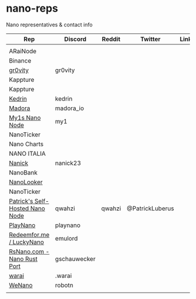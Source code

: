 # nano-reps
Nano representatives &amp; contact info

| Rep | Discord | Reddit | Twitter | Link | Email | Address |
| --- | ------- | ------ | ------- | ---- | ----- | ------- |
| <Rep> | <Address> | <Discord> | <Reddit> | <Twitter> | <Website> | <Email> |
| ARaiNode | | | | | | |
| Binance | | | | | | |
| [gr0vity](https://nano.community/nano_3msc38fyn67pgio16dj586pdrceahtn75qgnx7fy19wscixrc8dbb3abhbw6) | gr0vity | | | | | [nano_3msc38fyn67pgio16dj586pdrceahtn75qgnx7fy19wscixrc8dbb3abhbw6](https://nano.community/nano_3msc38fyn67pgio16dj586pdrceahtn75qgnx7fy19wscixrc8dbb3abhbw6) |
| Kappture | | | | | | |
| Kappture | | | | | | |
| [Kedrin](https://nano.community/nano_15nt4cis8ac184q9mj7bedww9ay9zh5jk5k7sj9ypmz44twjcpz3cn6oijir) | kedrin | | | | | [nano_15nt4cis8ac184q9mj7bedww9ay9zh5jk5k7sj9ypmz44twjcpz3cn6oijir](https://nano.community/nano_15nt4cis8ac184q9mj7bedww9ay9zh5jk5k7sj9ypmz44twjcpz3cn6oijir) |
| [Madora](https://nano.community/nano_3g6ue89jij6bxaz3hodne1c7gzgw77xawpdz4p38siu145u3u17c46or4jeu) | madora_io | | | | | [nano_3g6ue89jij6bxaz3hodne1c7gzgw77xawpdz4p38siu145u3u17c46or4jeu](https://nano.community/nano_3g6ue89jij6bxaz3hodne1c7gzgw77xawpdz4p38siu145u3u17c46or4jeu) |
| [My1s Nano Node](https://nano.community/nano_1my1snode8rwccjxkckjirj65zdxo6g5nhh16fh6sn7hwewxooyyesdsmii3) | my1 | | | | | [nano_1my1snode8rwccjxkckjirj65zdxo6g5nhh16fh6sn7hwewxooyyesdsmii3](https://nano.community/nano_1my1snode8rwccjxkckjirj65zdxo6g5nhh16fh6sn7hwewxooyyesdsmii3) |
| NanoTicker | | | | | | |
| Nano Charts | | | | | | |
| NANO ITALIA | | | | | | |
| [Nanick](https://nano.community/nano_3ekb6tp8ixtkibimyygepgkwckzhds9basxd5zfue4efjnxaan77gsnanick) | nanick23  | | | | | [nano_3ekb6tp8ixtkibimyygepgkwckzhds9basxd5zfue4efjnxaan77gsnanick](https://nano.community/nano_3ekb6tp8ixtkibimyygepgkwckzhds9basxd5zfue4efjnxaan77gsnanick) |
| NanoBank | | | | | | |
| [NanoLooker](https://nano.community/nano_1ookerz3adg5rxc4zwwoshim5yyyihf6dpogjihwwq6ksjpq7ea4fuam5mmc) | | | | | | [nano_1ookerz3adg5rxc4zwwoshim5yyyihf6dpogjihwwq6ksjpq7ea4fuam5mmc](https://nano.community/nano_1ookerz3adg5rxc4zwwoshim5yyyihf6dpogjihwwq6ksjpq7ea4fuam5mmc) |
| NanoTicker | | | | | | |
| [Patrick's Self-Hosted Nano Node](https://nano.community/nano_3patrick68y5btibaujyu7zokw7ctu4onikarddphra6qt688xzrszcg4yuo) | qwahzi | qwahzi | @PatrickLuberus | | | [nano_3patrick68y5btibaujyu7zokw7ctu4onikarddphra6qt688xzrszcg4yuo](https://nano.community/nano_3patrick68y5btibaujyu7zokw7ctu4onikarddphra6qt688xzrszcg4yuo) |
| [PlayNano](https://nano.community/nano_3pnanopr3d5g7o45zh3nmdkqpaqxhhp3mw14nzr41smjz8xsrfyhtf9xac77) | playnano | | | | | [nano_3pnanopr3d5g7o45zh3nmdkqpaqxhhp3mw14nzr41smjz8xsrfyhtf9xac77](https://nano.community/nano_3pnanopr3d5g7o45zh3nmdkqpaqxhhp3mw14nzr41smjz8xsrfyhtf9xac77) |
| [Redeemfor.me / LuckyNano](https://nano.community/nano_1oenixj4qtpfcembga9kqwggkb87wooicfy5df8nhdywrjrrqxk7or4gz15b) | emulord | | | | | [nano_1oenixj4qtpfcembga9kqwggkb87wooicfy5df8nhdywrjrrqxk7or4gz15b](https://nano.community/nano_1oenixj4qtpfcembga9kqwggkb87wooicfy5df8nhdywrjrrqxk7or4gz15b) |
| [RsNano.com - Nano Rust Port](https://nano.community/nano_1tk8h3yzkibbsti8upkfa69wqafz6mzfzgu8bu5edaay9k7hidqdunpr4tb6) | gschauwecker | | | | | [nano_1tk8h3yzkibbsti8upkfa69wqafz6mzfzgu8bu5edaay9k7hidqdunpr4tb6](https://nano.community/nano_1tk8h3yzkibbsti8upkfa69wqafz6mzfzgu8bu5edaay9k7hidqdunpr4tb6) |
| [warai](https://nano.community/nano_33ad5app7jeo6jfe9ure6zsj8yg7knt6c1zrr5yg79ktfzk5ouhmpn6p5d7p) | .warai | | | | | [nano_33ad5app7jeo6jfe9ure6zsj8yg7knt6c1zrr5yg79ktfzk5ouhmpn6p5d7p](https://nano.community/nano_33ad5app7jeo6jfe9ure6zsj8yg7knt6c1zrr5yg79ktfzk5ouhmpn6p5d7p) |
| [WeNano](https://nano.community/nano_1wenanoqm7xbypou7x3nue1isaeddamjdnc3z99tekjbfezdbq8fmb659o7t) | robotn | | | | | [nano_1wenanoqm7xbypou7x3nue1isaeddamjdnc3z99tekjbfezdbq8fmb659o7t](https://nano.community/nano_1wenanoqm7xbypou7x3nue1isaeddamjdnc3z99tekjbfezdbq8fmb659o7t) |
| <Rep> | <Discord> | <Reddit> | <Twitter> | <Website> | <Email> | <Address> |
